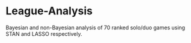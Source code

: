 # League-Analysis

Bayesian and non-Bayesian analysis of 70 ranked solo/duo games using STAN and LASSO respectively.
